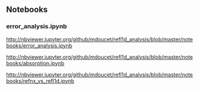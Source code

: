 ## Notebooks

### error_analysis.ipynb


http://nbviewer.jupyter.org/github/mdoucet/refl1d_analysis/blob/master/notebooks/error_analysis.ipynb

http://nbviewer.jupyter.org/github/mdoucet/refl1d_analysis/blob/master/notebooks/absorption.ipynb

http://nbviewer.jupyter.org/github/mdoucet/refl1d_analysis/blob/master/notebooks/refnx_vs_refl1d.ipynb
